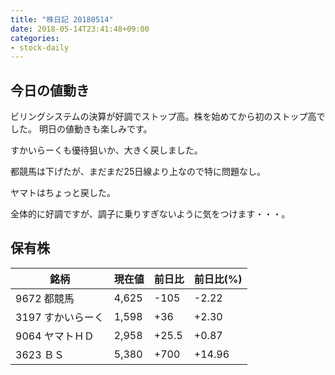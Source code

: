 ```yaml
---
title: "株日記 20180514"
date: 2018-05-14T23:41:48+09:00
categories:
- stock-daily
---
```


## 今日の値動き

ビリングシステムの決算が好調でストップ高。株を始めてから初のストップ高でした。
明日の値動きも楽しみです。

<!--more-->

すかいらーくも優待狙いか、大きく戻しました。

都競馬は下げたが、まだまだ25日線より上なので特に問題なし。

ヤマトはちょっと戻した。

全体的に好調ですが、調子に乗りすぎないように気をつけます・・・。

## 保有株

|銘柄|現在値|前日比|前日比(%)|
|---|---|---|---|
|9672 都競馬|4,625|-105|-2.22|
|3197 すかいらーく|1,598|+36|+2.30|
|9064 ヤマトＨＤ|2,958|+25.5|+0.87|
|3623 ＢＳ|5,380|+700|+14.96|
